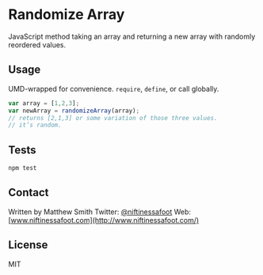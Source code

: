 # Randomize Array
JavaScript method taking an array and returning a new array with randomly reordered values.

## Usage
UMD-wrapped for convenience. `require`, `define`, or call globally.

```javascript
var array = [1,2,3];
var newArray = randomizeArray(array);
// returns [2,1,3] or some variation of those three values.
// it’s random.
```

## Tests
```bash
npm test
```

## Contact
Written by Matthew Smith
Twitter: [@niftinessafoot](http://www.twitter.com/niftinessafoot)
Web: [www.niftinessafoot.com](http://www.niftinessafoot.com/)

## License
MIT